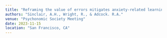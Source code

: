 ```yaml
---
title: "Reframing the value of errors mitigates anxiety-related learning deficits"
authors: "Sinclair, A.H., Wright, R., & Adcock. R.A."
venue: "Psychonomic Society Meeting"
date: 2023-11-15
location: "San Francisco, CA"
---
```


